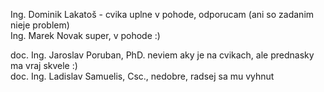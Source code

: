 Ing. Dominik Lakatoš - cvika uplne v pohode, odporucam (ani so zadanim nieje problem)<br>Ing. Marek Novak super, v pohode :)<br><p>doc. Ing. Jaroslav Poruban, PhD. neviem aky je na cvikach, ale prednasky ma vraj skvele :)<br>doc. Ing. Ladislav Samuelis, Csc., nedobre, radsej sa mu vyhnut</p>